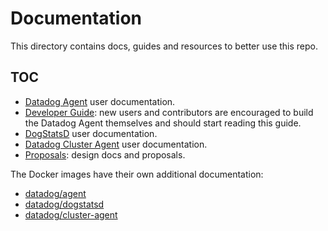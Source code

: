 # Documentation

This directory contains docs, guides and resources to better use this repo.

## TOC

 * [Datadog Agent](agent/README.md) user documentation.
 * [Developer Guide](dev/README.md): new users and contributors are encouraged
 to build the Datadog Agent themselves and should start reading this guide.
 * [DogStatsD](dogstatsd/README.md) user documentation.
 * [Datadog Cluster Agent](cluster-agent/README.md) user documentation.
 * [Proposals](proposals/README.md): design docs and proposals.

The Docker images have their own additional documentation:

* [datadog/agent](../Dockerfiles/agent/README.md)
* [datadog/dogstatsd](../Dockerfiles/dogstatsd/alpine/README.md)
* [datadog/cluster-agent](../Dockerfiles/cluster-agent/README.md)
